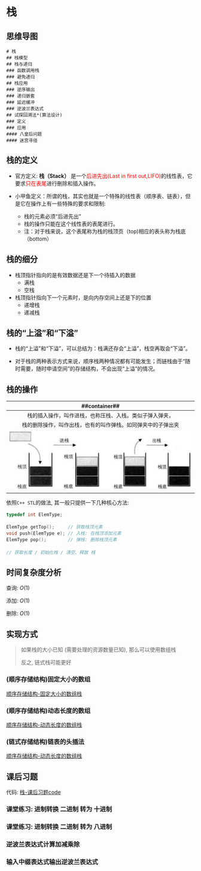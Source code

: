 # 栈
## 思维导图
```markmap##h300
# 栈
## 栈模型
## 栈与递归
### 函数调用栈
### 避免递归
## 栈应用
### 逆序输出
### 递归嵌套
### 延迟缓冲
### 逆波兰表达式
## 试探回溯法*(算法设计)
### 定义
### 应用
#### 八皇后问题
#### 迷宫寻径
```
## 栈的定义
- 官方定义: **栈（Stack）** 是一个<span style="color:red">后进先出(Last in first out,LIFO)</span>的线性表，它要求<span style="color:red">只在表尾</span>进行刪除和插入操作。
  
- 小甲鱼定义：所谓的栈，其实也就是一个特殊的线性表（顺序表、链表），但是它在操作上有一些特殊的要求和限制:
  - 栈的元素必须“后进先出”
  - 栈的操作只能在这个线性表的表尾进行。
  - 注：对于栈来说，这个表尾称为栈的栈顶页（top)相应的表头称为栈底（bottom）

## 栈的细分
- 栈顶指针指向的是有效数据还是下⼀个待插⼊的数据
    - 满栈
    - 空栈
- 栈顶指针指向下⼀个元素时，是向内存空间上还是下的位置
    - 递增栈
    - 递减栈

## 栈的“上溢”和“下溢”
- 栈的“上溢”和“下溢”，可以总结为：栈满还存会“上溢”，栈空再取会“下溢”。

- 对于栈的两种表示⽅式来说，顺序栈两种情况都有可能发⽣；⽽链栈由于“随时需要，随时申请空间”的存储结构，不会出现“上溢”的情况。

## 栈的操作
| ##container## |
|:-:|
|栈的插入操作，叫作进栈，也称压栈、入栈。类似子弹入弹夹，|
|栈的删除操作，叫作出栈，也有的叫作弹栈。如同弹夹中的子弹出夹|
|![Clip_2024-01-24_10-15-42.png ##w800##](./Clip_2024-01-24_10-15-42.png)|

依照`C++ STL`的做法, 其一般只提供一下几种核心方法:
```C 伪代码
typedef int ElemType;

ElemType getTop();     // 获取栈顶元素
void push(ElemType e); // 入栈: 在栈顶添加元素
ElemType pop();        // 弹栈: 删除栈顶元素

// 获取长度 / 初始化栈 / 清空、释放 栈
```

## 时间复杂度分析
查询: $O(1)$

添加: $O(1)$

删除: $O(1)$

## 实现方式

> 如果栈的大小已知 (需要处理的资源数量已知), 那么可以使用数组栈
>
> 反之, 链式栈可能更好

### (顺序存储结构)固定大小的数组
[顺序存储结构-固定大小的数组栈](../010-顺序存储结构丶固定大小的数组栈/index.md)

### (顺序存储结构)动态长度的数组
[顺序存储结构-动态长度的数组栈](../011-顺序存储结构丶动态长度的数组栈/index.md)

### (链式存储结构)链表的头插法
[顺序存储结构-动态长度的数组栈](../011-顺序存储结构丶动态长度的数组栈/index.md)

## 课后习题
代码: [栈-课后习题code](../013-栈丶课后习题code/index.md)
### 课堂练习: 进制转换 二进制 转为 十进制
### 课堂练习: 进制转换 二进制 转为 八进制
### 逆波兰表达式计算加减乘除
### 输入中缀表达式输出逆波兰表达式